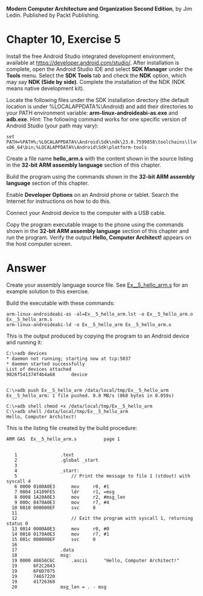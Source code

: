 __Modern Computer Architecture and Organization Second Edition__, by Jim Ledin. Published by Packt Publishing.
# Chapter 10, Exercise 5

Install the free Android Studio integrated development environment, available at https://developer.android.com/studio/. After installation is complete, open the Android Studio IDE and select **SDK Manager** under the **Tools** menu. Select the **SDK Tools** tab and check the **NDK** option, which may say **NDK (Side by side)**. Complete the installation of the NDK (NDK means native development kit).

Locate the following files under the SDK installation directory (the default location is under %LOCALAPPDATA%\Android) and add their directories to your PATH environment variable: **arm-linux-androideabi-as.exe** and **adb.exe**. Hint: The following command works for one specific version of Android Studio (your path may vary):
```
set PATH=%PATH%;%LOCALAPPDATA%\Android\Sdk\ndk\23.0.7599858\toolchains\llvm\prebuilt\windows-x86_64\bin;%LOCALAPPDATA%\Android\Sdk\platform-tools
```

Create a file name **hello_arm.s** with the content shown in the source listing in the **32-bit ARM assembly language** section of this chapter.

Build the program using the commands shown in the **32-bit ARM assembly language** section of this chapter.

Enable **Developer Options** on an Android phone or tablet. Search the Internet for instructions on how to do this.

Connect your Android device to the computer with a USB cable.

Copy the program executable image to the phone using the commands shown in the **32-bit ARM assembly language** section of this chapter and run the program. Verify the output **Hello, Computer Architect!** appears on the host computer screen.

# Answer
Create your assembly language source file. See [Ex__5_hello_arm.s](src/Ex__5_hello_arm.s) for an example solution to this exercise.
 
Build the executable with these commands:
```
arm-linux-androideabi-as -al=Ex__5_hello_arm.lst -o Ex__5_hello_arm.o Ex__5_hello_arm.s
arm-linux-androideabi-ld -o Ex__5_hello_arm Ex__5_hello_arm.o
```

This is the output produced by copying the program to an Android device and running it:
```
C:\>adb devices
* daemon not running; starting now at tcp:5037
* daemon started successfully
List of devices attached
9826f541374f4b4a68      device


C:\>adb push Ex__5_hello_arm /data/local/tmp/Ex__5_hello_arm
Ex__5_hello_arm: 1 file pushed. 0.0 MB/s (868 bytes in 0.059s)

C:\>adb shell chmod +x /data/local/tmp/Ex__5_hello_arm
C:\>adb shell /data/local/tmp/Ex__5_hello_arm
Hello, Computer Architect!
```

This is the listing file created by the build procedure:
```
ARM GAS  Ex__5_hello_arm.s 			page 1


   1              	.text
   2              	.global _start
   3              	
   4              	_start:
   5              	    // Print the message to file 1 (stdout) with syscall 4
   6 0000 0100A0E3 	    mov     r0, #1
   7 0004 14109FE5 	    ldr     r1, =msg
   8 0008 1A20A0E3 	    mov     r2, #msg_len
   9 000c 0470A0E3 	    mov     r7, #4
  10 0010 000000EF 	    svc     0
  11              	
  12              	    // Exit the program with syscall 1, returning status 0
  13 0014 0000A0E3 	    mov     r0, #0
  14 0018 0170A0E3 	    mov     r7, #1
  15 001c 000000EF 	    svc     0
  16              	        
  17              	.data
  18              	msg:
  19 0000 48656C6C 	    .ascii      "Hello, Computer Architect!"
  19      6F2C2043 
  19      6F6D7075 
  19      74657220 
  19      41726368 
  20              	msg_len = . - msg
```
